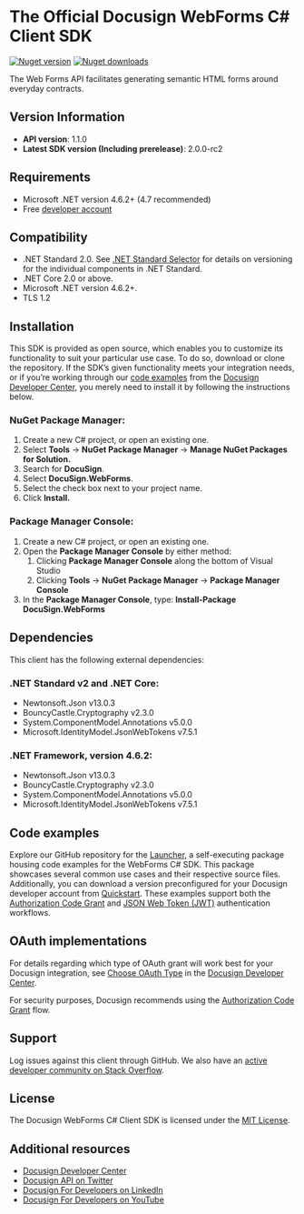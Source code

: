 # The Official Docusign WebForms C# Client SDK

[![Nuget version][nuget-image]][nuget-url]
[![Nuget downloads][downloads-image]][downloads-url]

The Web Forms API facilitates generating semantic HTML forms around everyday contracts.

## Version Information
- **API version**: 1.1.0
- **Latest SDK version (Including prerelease)**: 2.0.0-rc2

## Requirements
*   Microsoft .NET version 4.6.2+ (4.7 recommended)
*   Free [developer account](https://go.docusign.com/o/sandbox/?postActivateUrl=https://developers.docusign.com/)

## Compatibility
*   .NET Standard 2.0. See [.NET Standard Selector](https://immo.landwerth.net/netstandard-versions/) for details on versioning for the individual components in .NET Standard.
*   .NET Core 2.0 or above.
*   Microsoft .NET version 4.6.2+.
*   TLS 1.2

## Installation
This SDK is provided as open source, which enables you to customize its functionality to suit your particular use case. To do so, download or clone the repository. If the SDK’s given functionality meets your integration needs, or if you’re working through our [code examples](https://developers.docusign.com/docs/web-forms-api/how-to/) from the [Docusign Developer Center](https://developers.docusign.com/), you merely need to install it by following the instructions below.

### NuGet Package Manager:
1. Create a new C# project, or open an existing one.
2. Select **Tools** -> **NuGet Package Manager** -> **Manage NuGet Packages for Solution.**
3. Search for **DocuSign**.
4. Select **DocuSign.WebForms**.
5. Select the check box next to your project name.
6. Click **Install.**

### Package Manager Console:
1. Create a new C# project, or open an existing one.
2. Open the **Package Manager Console** by either method:
   1. Clicking **Package Manager Console** along the bottom of Visual Studio
   2. Clicking **Tools** -> **NuGet Package Manager** -> **Package Manager Console**
3. In the **Package Manager Console**, type: **Install-Package DocuSign.WebForms**

## Dependencies
This client has the following external dependencies:

### .NET Standard v2 and .NET Core:
*   Newtonsoft.Json v13.0.3
*   BouncyCastle.Cryptography v2.3.0
*   System.ComponentModel.Annotations v5.0.0
*   Microsoft.IdentityModel.JsonWebTokens v7.5.1

### .NET Framework, version 4.6.2:
*   Newtonsoft.Json v13.0.3
*   BouncyCastle.Cryptography v2.3.0
*   System.ComponentModel.Annotations v5.0.0
*   Microsoft.IdentityModel.JsonWebTokens v7.5.1

## Code examples
Explore our GitHub repository for the [Launcher](https://github.com/docusign/code-examples-csharp/), a self-executing package housing code examples for the WebForms C# SDK. This package showcases several common use cases and their respective source files. Additionally, you can download a version preconfigured for your Docusign developer account from [Quickstart](https://developers.docusign.com/docs/esign-rest-api/quickstart/). These examples support both the [Authorization Code Grant](https://developers.docusign.com/platform/auth/authcode/) and [JSON Web Token (JWT)](https://developers.docusign.com/platform/auth/jwt/) authentication workflows.

## OAuth implementations
For details regarding which type of OAuth grant will work best for your Docusign integration, see [Choose OAuth Type](https://developers.docusign.com/platform/auth/choose/) in the [Docusign Developer Center](https://developers.docusign.com/).

For security purposes, Docusign recommends using the [Authorization Code Grant](https://developers.docusign.com/platform/auth/authcode/) flow.

## Support
Log issues against this client through GitHub. We also have an [active developer community on Stack Overflow](https://stackoverflow.com/questions/tagged/docusignapi).

## License
The Docusign WebForms C# Client SDK is licensed under the [MIT License](https://github.com/docusign/docusign-webforms-csharp-client/blob/master/LICENSE).

## Additional resources
*   [Docusign Developer Center](https://developers.docusign.com/)
*   [Docusign API on Twitter](https://twitter.com/docusignapi)
*   [Docusign For Developers on LinkedIn](https://www.linkedin.com/showcase/docusign-for-developers/)
*   [Docusign For Developers on YouTube](https://www.youtube.com/channel/UCJSJ2kMs_qeQotmw4-lX2NQ)

[nuget-image]: https://img.shields.io/nuget/v/DocuSign.WebForms.svg?style=flat
[nuget-url]: https://www.nuget.org/packages/DocuSign.WebForms
[downloads-image]: https://img.shields.io/nuget/dt/DocuSign.WebForms.svg?style=flat
[downloads-url]: https://www.nuget.org/packages/DocuSign.WebForms
